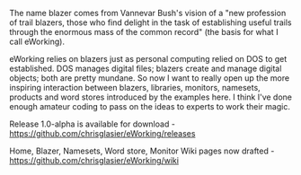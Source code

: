 The name blazer comes from Vannevar Bush's vision of a "new profession of trail blazers, those who find delight in the task of establishing useful trails through the enormous mass of the common record" (the basis for what I call eWorking).

eWorking relies on blazers just as personal computing relied on DOS to get established. DOS manages digital files; blazers create and manage digital objects; both are pretty mundane. So now I want to really open up the more inspiring interaction between blazers, libraries, monitors, namesets, products and word stores introduced by the examples here. I think I've done enough amateur coding to pass on the ideas to experts to work their magic.

Release 1.0-alpha is available for download - https://github.com/chrisglasier/eWorking/releases

Home, Blazer, Namesets, Word store, Monitor Wiki pages now drafted - https://github.com/chrisglasier/eWorking/wiki
